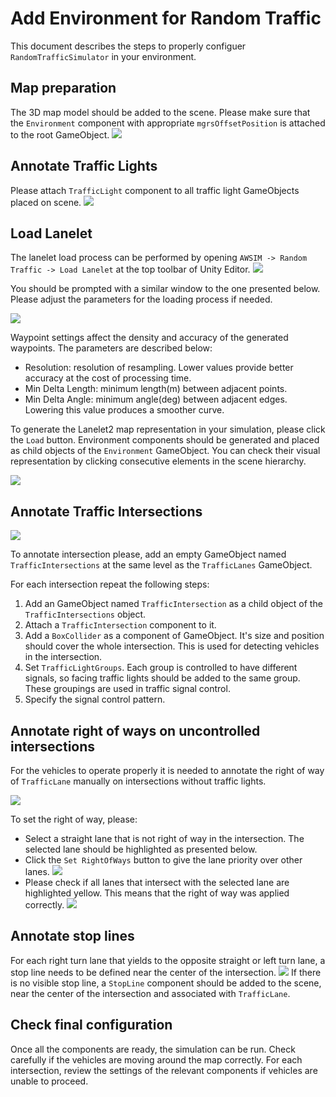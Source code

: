 # Add Environment for Random Traffic

This document describes the steps to properly configuer `RandomTrafficSimulator` in your environment.

## Map preparation

The 3D map model should be added to the scene. Please make sure that the `Environment` component with appropriate `mgrsOffsetPosition` is attached to the root GameObject.
![](map.png)

## Annotate Traffic Lights

Please attach `TrafficLight` component to all traffic light GameObjects placed on scene.
![](traffic_light.png)  

## Load Lanelet

The lanelet load process can be performed by opening `AWSIM -> Random Traffic -> Load Lanelet` at the top toolbar of Unity Editor.
![](load_lanelet.png)

You should be prompted with a similar window to the one presented below. Please adjust the parameters for the loading process if needed.

![](lanelet_loader_window.png)

Waypoint settings affect the density and accuracy of the generated waypoints. The parameters are described below:

- Resolution: resolution of resampling. Lower values provide better accuracy at the cost of processing time.
- Min Delta Length: minimum length(m) between adjacent points.
- Min Delta Angle: minimum angle(deg) between adjacent edges. Lowering this value produces a smoother curve.

To generate the Lanelet2 map representation in your simulation, please click the `Load` button. Environment components should be generated and placed as child objects of the `Environment` GameObject. You can check their visual representation by clicking consecutive elements in the scene hierarchy.

![](environment_components.png)

## Annotate Traffic Intersections
![](traffic_intersection.png)

To annotate intersection please, add an empty GameObject named `TrafficIntersections` at the same level as the `TrafficLanes` GameObject.

For each intersection repeat the following steps:

1. Add an GameObject named `TrafficIntersection` as a child object of the `TrafficIntersections` object.
2. Attach a `TrafficIntersection` component to it.
3. Add a  `BoxCollider` as a component of GameObject. It's size and position should cover the whole intersection. This is used for detecting vehicles in the intersection.
4. Set `TrafficLightGroups`. Each group is controlled to have different signals, so facing traffic lights should be added to the same group. These groupings are used in traffic signal control.
5. Specify the signal control pattern.

## Annotate right of ways on uncontrolled intersections

For the vehicles to operate properly it is needed to annotate the right of way of `TrafficLane` manually on intersections without traffic lights.


![](select_traffic_light.png)

To set the right of way, please:

- Select a straight lane that is not right of way in the intersection. The selected lane should be highlighted as presented below.
- Click the `Set RightOfWays` button to give the lane priority over other lanes.
![](set_right_of_way.png)
- Please check if all lanes that intersect with the selected lane are highlighted yellow. This means that the right of way was applied correctly.
![](right_of_ways.png)

## Annotate stop lines

For each right turn lane that yields to the opposite straight or left turn lane, a stop line needs to be defined near the center of the intersection.
![](stop_lines.png)
If there is no visible stop line, a `StopLine` component should be added to the scene, near the center of the intersection and associated with `TrafficLane`.

## Check final configuration

Once all the components are ready, the simulation can be run.
Check carefully if the vehicles are moving around the map correctly.
For each intersection, review the settings of the relevant components if vehicles are unable to proceed.
